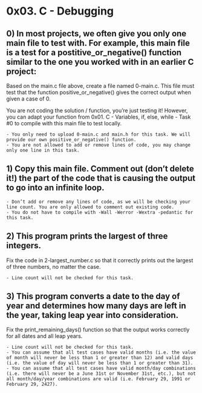 # 0x03. C - Debugging
## 0) In most projects, we often give you only one main file to test with. For example, this main file is a test for a postitive_or_negative() function similar to the one you worked with in an earlier C project:
Based on the main.c file above, create a file named 0-main.c. This file must test that the function positive_or_negative() gives the correct output when given a case of 0.

You are not coding the solution / function, you’re just testing it! However, you can adapt your function from 0x01. C - Variables, if, else, while - Task #0 to compile with this main file to test locally.

    - You only need to upload 0-main.c and main.h for this task. We will provide our own positive_or_negative() function.
    - You are not allowed to add or remove lines of code, you may change only one line in this task.

## 1) Copy this main file. Comment out (don’t delete it!) the part of the code that is causing the output to go into an infinite loop.

    - Don’t add or remove any lines of code, as we will be checking your line count. You are only allowed to comment out existing code.
    - You do not have to compile with -Wall -Werror -Wextra -pedantic for this task.

## 2) This program prints the largest of three integers.
Fix the code in 2-largest_number.c so that it correctly prints out the largest of three numbers, no matter the case.

    - Line count will not be checked for this task.
## 3) This program converts a date to the day of year and determines how many days are left in the year, taking leap year into consideration.
Fix the print_remaining_days() function so that the output works correctly for all dates and all leap years.

    - Line count will not be checked for this task.
    - You can assume that all test cases have valid months (i.e. the value of month will never be less than 1 or greater than 12) and valid days (i.e. the value of day will never be less than 1 or greater than 31).
    - You can assume that all test cases have valid month/day combinations (i.e. there will never be a June 31st or November 31st, etc.), but not all month/day/year combinations are valid (i.e. February 29, 1991 or February 29, 2427).
